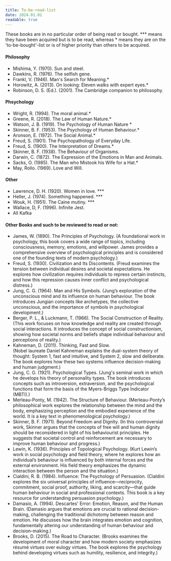 ```yaml
---
title: To-be-read-list
date: 2024.01.01
readable: true
---
```


These books are in no particular order of being read or bought. *** means they have been acquired but is to be read, whereas * means they are on the 'to-be-bought'-list or is of higher priority than others to be acquired. 

#### Philosophy
- Mishima, Y. (1970). Sun and steel.
- Dawkins, R. (1976). The selfish gene.
- Frankl, V. (1946). Man's Search for Meaning.*
- Horowitz, A. (2013). On looking: Eleven walks with expert eyes.*
- Robinson, D. S. (Ed.). (2001). The Cambridge companion to philosophy.



#### Phsychology
- Wright, R. (1994). The moral animal.*
- Greene, R. (2018). The Law of Human Nature.*
- Watson, J. B. (1919). The Psychology of Human Nature *
- Skinner, B. F. (1953). The Psychology of Human Behaviour.*
- Aronson, E. (1972). The Social Animal.*
- Freud, S. (1901). The Psychopathology of Everyday Life.
- Freud, S. (1900). The Interpretation of Dreams.*
- Skinner, B. F. (1938). The Behaviour of Organisms.
- Darwin, C. (1872). The Expression of the Emotions in Man and Animals.
- Sacks, O. (1985). The Man who Mistook his Wife for a Hat.*
- May, Rollo. (1969). Love and Will.

#### Other
- Lawrence, D. H. (1920). Women in love. ***
- Heller, J. (1974). Something happened. ***
- Wouk, H. (1951). The Caine mutiny. ***
- Wallace, D, F. (1996). Infinite Jest.
- All Kafka

#### Other Books and such to be reviewed to read or not:
- James, W. (1890). The Principles of Psychology. (A foundational work in psychology, this book covers a wide range of topics, including consciousness, memory, emotions, and willpower. James provides a comprehensive overview of psychological principles and is considered one of the founding texts of modern psychology.)
- Freud, S. (1930). Civilization and Its Discontents. (Freud examines the tension between individual desires and societal expectations. He explores how civilization requires individuals to repress certain instincts, and how this repression causes inner conflict and psychological distress.)
- Jung, C. G. (1964). Man and His Symbols. (Jung’s exploration of the unconscious mind and its influence on human behaviour. The book introduces Jungian concepts like archetypes, the collective unconscious, and the importance of symbols in psychological development.)
- Berger, P. L., & Luckmann, T. (1966). The Social Construction of Reality. (This work focuses on how knowledge and reality are created through social interactions. It introduces the concept of social constructionism, showing how societal norms and beliefs shape individual behaviour and perceptions of reality.)
- Kahneman, D. (2011). Thinking, Fast and Slow.  
  (Nobel laureate Daniel Kahneman explains the dual-system theory of thought: System 1, fast and intuitive, and System 2, slow and deliberate. The book explores how these two systems influence decision-making and human judgment.)
- Jung, C. G. (1921). Psychological Types. (Jung's seminal work in which he develops his theory of personality types. The book introduces concepts such as introversion, extraversion, and the psychological functions that form the basis of the Myers-Briggs Type Indicator (MBTI).)
- Merleau-Ponty, M. (1942). The Structure of Behaviour. (Merleau-Ponty’s philosophical work explores the relationship between the mind and the body, emphasizing perception and the embodied experience of the world. It is a key text in phenomenological psychology.)
- Skinner, B. F. (1971). Beyond Freedom and Dignity. (In this controversial work, Skinner argues that the concepts of free will and human dignity should be reconsidered in light of his behaviourist principles. He suggests that societal control and reinforcement are necessary to improve human behaviour and progress.)
- Lewin, K. (1936). Principles of Topological Psychology. (Kurt Lewin’s work in social psychology and field theory, where he explores how an individual’s behaviour is influenced by both internal forces and the external environment. His field theory emphasizes the dynamic interaction between the person and the situation.)
- Cialdini, R. B. (1984). Influence: The Psychology of Persuasion. (Cialdini explores the six universal principles of influence—reciprocity, commitment, social proof, authority, liking, and scarcity—that guide human behaviour in social and professional contexts. This book is a key resource for understanding persuasion psychology.)
- Damasio, A. (1994). Descartes' Error: Emotion, Reason, and the Human Brain. (Damasio argues that emotions are crucial to rational decision-making, challenging the traditional dichotomy between reason and emotion. He discusses how the brain integrates emotion and cognition, fundamentally altering our understanding of human behaviour and decision-making.)
- Brooks, D. (2015). The Road to Character. (Brooks examines the development of moral character and how modern society emphasizes résumé virtues over eulogy virtues. The book explores the psychology behind developing virtues such as humility, resilience, and integrity.)